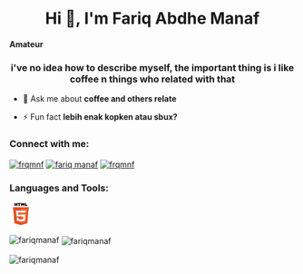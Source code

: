 <h1 align="center">Hi 👋, I'm Fariq Abdhe Manaf</h1>
<h4>Amateur</h4>
<h3 align="center">i've no idea how to describe myself, the important thing is i like coffee n things who related with that</h3>

- 💬 Ask me about **coffee and others relate**

- ⚡ Fun fact **lebih enak kopken atau sbux?**

<h3 align="left">Connect with me:</h3>
<p align="left">
<a href="https://twitter.com/FariqManaf" target="blank"><img align="center" src="https://raw.githubusercontent.com/rahuldkjain/github-profile-readme-generator/master/src/images/icons/Social/twitter.svg" alt="frqmnf" height="30" width="40" /></a>
<a href="https://fb.com/fariq.manaf" target="blank"><img align="center" src="https://raw.githubusercontent.com/rahuldkjain/github-profile-readme-generator/master/src/images/icons/Social/facebook.svg" alt="fariq manaf" height="30" width="40" /></a>
<a href="https://instagram.com/frqmnf" target="blank"><img align="center" src="https://raw.githubusercontent.com/rahuldkjain/github-profile-readme-generator/master/src/images/icons/Social/instagram.svg" alt="frqmnf" height="30" width="40" /></a>
</p>

<h3 align="left">Languages and Tools:</h3>
<p align="left"> <a href="https://www.w3.org/html/" target="_blank" rel="noreferrer"> <img src="https://raw.githubusercontent.com/devicons/devicon/master/icons/html5/html5-original-wordmark.svg" alt="html5" width="40" height="40"/> </a> </p>

<p><img align="left" src="https://github-readme-stats.vercel.app/api/top-langs?username=fariqmanaf&show_icons=true&locale=en&layout=compact" alt="fariqmanaf" /></p>

<p>&nbsp;<img align="center" src="https://github-readme-stats.vercel.app/api?username=fariqmanaf&show_icons=true&locale=en" alt="fariqmanaf" /></p>

<p><img align="center" src="https://github-readme-streak-stats.herokuapp.com/?user=fariqmanaf&" alt="fariqmanaf" /></p>
